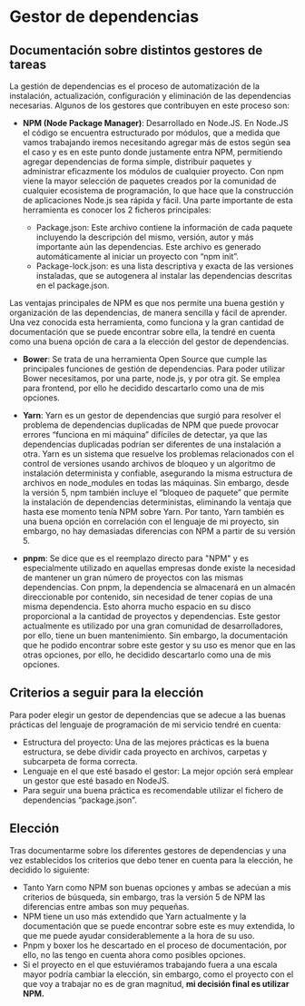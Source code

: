 # Gestor de dependencias
## Documentación sobre distintos gestores de tareas

La gestión de dependencias es el proceso de automatización de la instalación, actualización, configuración y eliminación de las dependencias necesarias.
Algunos de los gestores que contribuyen en este proceso son:

* **NPM (Node Package Manager)**: Desarrollado en Node.JS. En Node.JS el código se encuentra estructurado por módulos, que a medida que vamos trabajando iremos necesitando agregar más de estos según sea el caso y es en este punto donde justamente entra NPM, permitiendo agregar dependencias de forma simple, distribuir paquetes y administrar eficazmente los módulos de cualquier proyecto. Con npm viene la mayor selección de paquetes creados por la comunidad de cualquier ecosistema de programación, lo que hace que la construcción de aplicaciones Node.js sea rápida y fácil. 
Una parte importante de esta herramienta es conocer los 2 ficheros principales:

    - Package.json: Este archivo contiene la información de cada paquete incluyendo la descripción del mismo, versión, autor y más importante aún las dependencias. Este archivo es generado automáticamente al iniciar un proyecto con “npm init”.
    - Package-lock.json: es una lista descriptiva y exacta de las versiones instaladas, que se autogenera al instalar las dependencias descritas en el package.json.
  
Las ventajas principales de NPM es que nos permite una buena gestión y organización de las dependencias, de manera sencilla y fácil de aprender. 
Una vez conocida esta herramienta, como funciona y la gran cantidad de documentación que se puede encontrar sobre ella, la tendré en cuenta como una buena opción de cara a la elección del gestor de dependencias.

* **Bower**: Se trata de una herramienta Open Source que cumple las principales
funciones de gestión de dependencias. Para poder utilizar Bower necesitamos, por una parte, node.js, y por otra git. Se emplea para frontend, por ello he decidido descartarlo como una de mis opciones.

* **Yarn**: Yarn es un gestor de dependencias que surgió para resolver el problema de dependencias duplicadas de NPM que puede provocar errores “funciona en mi máquina” difíciles de detectar, ya que las dependencias duplicadas podrían ser diferentes de una instalación a otra. 
Yarn es un sistema que resuelve los problemas relacionados con el control de versiones usando archivos de bloqueo y un algoritmo de instalación determinista y confiable, asegurando la misma estructura de archivos en node_modules en todas las máquinas. Sin embargo, desde la versión 5, npm también incluye el “bloqueo de paquete” que permite la instalación de dependencias deterministas, eliminando la ventaja que hasta ese momento tenía NPM sobre Yarn. 
Por tanto, Yarn también es una buena opción en correlación con el lenguaje de mi proyecto, sin embargo, no hay demasiadas diferencias con NPM a partir de su versión 5.

* **pnpm**: Se dice que es el reemplazo directo para "NPM" y es especialmente utilizado en aquellas empresas donde existe la necesidad de mantener un gran número de proyectos con las mismas dependencias. Con pnpm, la dependencia se almacenará en un almacén direccionable por contenido, sin necesidad de tener copias de una misma dependencia. Esto ahorra mucho espacio en su disco proporcional a la cantidad de proyectos y dependencias.
Este gestor actualmente es utilizado por una gran comunidad de desarrolladores, por ello, tiene un buen mantenimiento. Sin embargo, la documentación que he podido encontrar sobre este gestor y su uso es menor que en las otras opciones, por ello, he decidido descartarlo como una de mis opciones.

## Criterios a seguir para la elección
Para poder elegir un gestor de dependencias que se adecue a las buenas prácticas del lenguaje de programación de mi servicio tendré en cuenta:
* Estructura del proyecto: Una de las mejores prácticas es la buena estructura, se debe dividir cada proyecto en archivos, carpetas y subcarpeta de forma correcta.
* Lenguaje en el que esté basado el gestor: La mejor opción será emplear un gestor que esté basado en NodeJS.
* Para seguir una buena práctica es recomendable utilizar el fichero de dependencias “package.json”.

## Elección

Tras documentarme sobre los diferentes gestores de dependencias y una vez establecidos los criterios que debo tener en cuenta para la elección, he decidido lo siguiente:
* Tanto Yarn como NPM son buenas opciones y ambas se adecúan a mis criterios de búsqueda, sin embargo, tras la versión 5 de NPM las diferencias entre ambas son muy pequeñas.
* NPM tiene un uso más extendido que Yarn actualmente y la documentación que se puede encontrar sobre este es muy extendida, lo que me puede ayudar considerablemente a la hora de su uso.
* Pnpm y boxer los he descartado en el proceso de documentación, por ello, no las tengo en cuenta ahora como posibles opciones.
* Si el proyecto en el que estuviéramos trabajando fuera a una escala mayor podría cambiar la elección, sin embargo, como el proyecto con el que voy a trabajar no es de gran magnitud, **mi decisión final es utilizar NPM.**